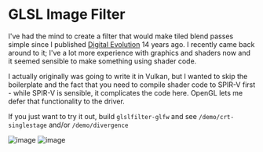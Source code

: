 # GLSL Image Filter
I've had the mind to create a filter that would make tiled blend passes simple since I published [Digital Evolution](https://www.deviantart.com/lapinlunaire/art/Digital-Evolution-106171666) 14 years ago. I recently came back around to it; I've a lot more experience with graphics and shaders now and it seemed sensible to make something using shader code.

I actually originally was going to write it in Vulkan, but I wanted to skip the boilerplate and the fact that you need to compile shader code to SPIR-V first - while SPIR-V is sensible, it complicates the code here. OpenGL lets me defer that functionality to the driver.

If you just want to try it out, build `glslfilter-glfw` and see `/demo/crt-singlestage` and/or `/demo/divergence`

![image](https://user-images.githubusercontent.com/3700215/169224259-a806162e-2440-4c29-9f52-f228f120da51.png)
![image](https://user-images.githubusercontent.com/3700215/157331400-5d08c086-cd34-42a4-ab1e-82cd7f5e77c2.png)
